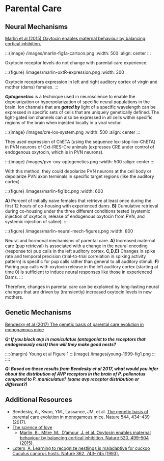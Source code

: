 # Parental Care


## Neural Mechanisms

[Marlin et al (2015) Oxytocin enables maternal behaviour by balancing cortical inhibition.](https://doi.org/10.1038/nature14402)

:::{image} /images/marlin-fig1a-cartoon.png
:width: 500
:align: center
:::

Oxytocin receptor levels do not change with parental care experience.

:::{figure} /images/marlin-oxtR-expression.png
:width: 300

Oxytocin receptors expression in left and right auditory cortex of virgin and mother (dams) females.
:::

***Optogenetics*** is a technique used in neuroscience to enable the depolarization or hyperpolarization of specific neural populations in the brain. Ion channels that are ***gated by*** light of a specific wavelength can be expressed in specific sets of cells that are uniquely genetically defined. The light-gated ion channels can also be expressed in all cells within specific regions of the brain when injected locally in a viral vector.

:::{image} /images/cre-lox-system.png
:width: 500
:align: center
:::

They used expression of ChETA (using the sequence lox-stop-lox-ChETA) in PVN neurons of Oxt-IRES-Cre animals (expresses CRE under control of endogenous oxytocin, which is in PVN neurons).

:::{image} /images/pvn-oxy-optogenetics.png
:width: 500
:align: center
:::

With this method, they could depolarize PVN neurons at the cell body or depolarize PVN axon terminals in specific target regions (like the auditory cortex).

:::{figure} /images/marlin-fig1bc.png
:width: 600

**A)** Percent of initially naive females that retrieve at least once during the first 12 hours of co-housing with experienced dams. **B)** Cumulative retrieval during co-housing under the three different conditions tested (systemic injection of oxytocin, release of endogenous oxytocin from PVN, and systemic injection of saline).
:::

:::{figure} /images/marlin-neural-mech-figures.png
:width: 800

Neural and hormonal mechanisms of parental care. **A)** Increased maternal care (pup retrieval) is associated with a change in the neural encoding (response to) pup calls in the left auditory cortex. **C,D,E)** Changes in spike rate and temporal precision (trial-to-trial correlation in spiking activity pattern) is specific for pup calls rather than general to all auditory stimuli. **F)** Pairing pup calls with oxytocin release in the left auditory cortex (starting at time 0) is sufficient to induce neural responses like those in experienced Dams. 
:::

Therefore, changes in parental care can be explained by long-lasting neural changes that are driven by (transiently) increased oxytocin levels in new mothers. 

## Genetic Mechanisms

[Bendesky et al (2017) The genetic basis of parental care evolution in monogamous mice](https://doi.org/10.1038/nature22074)

***Q: If you block avp in maniculatus (antagonist to the receptors that endogenously exist) then will they make good nests?***

::::{margin} Young et al Figure 1
:::{image} /images/young-1999-fig1.png
:::
::::

***Q: Based on these results from Bendesky et al 2017, what would you infer about the distribution of AVP receptors in the brain of P. polionotus compared to P. maniculatus? (same avp receptor distribution or different?)***


## Additional Resources
- Bendesky, A., Kwon, YM., Lassance, JM. et al. [The genetic basis of parental care evolution in monogamous mice](https://doi.org/10.1038/nature22074). Nature 544, 434–439 (2017). 
- [The science of love](https://youtu.be/olHKw9q6ybw)
  - [Marlin, B., Mitre, M., D’amour, J. et al. Oxytocin enables maternal behaviour by balancing cortical inhibition. Nature 520, 499–504 (2015).](https://doi.org/10.1038/nature14402)
- [Lotem, A. Learning to recognize nestlings is maladaptive for cuckoo Cuculus canorus hosts. Nature 362, 743–745 (1993).](https://doi.org/10.1038/362743a0)